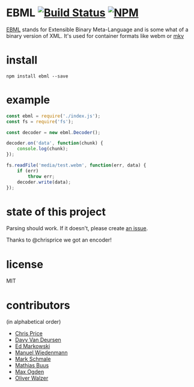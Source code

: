 # EBML [![Build Status](https://travis-ci.org/themasch/node-ebml.png?branch=master)](https://travis-ci.org/themasch/node-ebml) [![NPM](https://nodei.co/npm/ebml.png?compact=true)](https://www.npmjs.com/package/ebml)

[EBML](http://ebml.sourceforge.net/) stands for Extensible Binary Meta-Language
and is some what of a binary version of XML.
It's used for container formats like webm or [mkv](http://www.matroska.org/technical/specs/index.html)

# install

```
npm install ebml --save
```

# example

```js
const ebml = require('./index.js');
const fs = require('fs');

const decoder = new ebml.Decoder();

decoder.on('data', function(chunk) {
    console.log(chunk);
});

fs.readFile('media/test.webm', function(err, data) {
    if (err)
        throw err;
    decoder.write(data);
});
```

# state of this project

Parsing should work. If it doesn't, please create [an issue](https://github.com/themasch/node-ebml/issues/new).

Thanks to @chrisprice we got an encoder!

# license

MIT

# contributors

(in alphabetical order)

* [Chris Price](https://github.com/chrisprice)
* [Davy Van Deursen](https://github.com/dvdeurse)
* [Ed Markowski](https://github.com/siphontv)
* [Manuel Wiedenmann](https://github.com/fsmanuel)
* [Mark Schmale](https://github.com/themasch)
* [Mathias Buus](https://github.com/mafintosh)
* [Max Ogden](https://github.com/maxogden)
* [Oliver Walzer](https://github.com/owcd)
